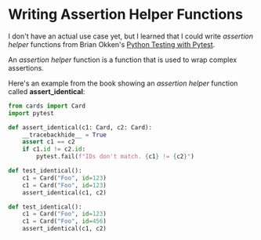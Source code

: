 # Writing Assertion Helper Functions

I don't have an actual use case yet, but I learned that I could write _assertion helper_ functions from Brian Okken's [Python Testing with Pytest](https://pythontest.com/pytest-book/).

An _assertion helper_ function is a function that is used to wrap complex assertions.

Here's an example from the book showing an _assertion helper_ function called **assert_identical**:

```python
from cards import Card
import pytest

def assert_identical(c1: Card, c2: Card):
    __tracebackhide__ = True
    assert c1 == c2
    if c1.id != c2.id:
        pytest.fail(f"IDs don't match. {c1} != {c2}")

def test_identical():
    c1 = Card("Foo", id=123)
    c1 = Card("Foo", id=123)
    assert_identical(c1, c2)

def test_identical():
    c1 = Card("Foo", id=123)
    c1 = Card("Foo", id=456)
    assert_identical(c1, c2)
```
